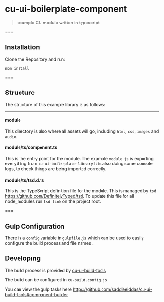 cu-ui-boilerplate-component
===========================

> example CU module written in typescript

===

Installation
------------

Clone the Repository and run:

```
npm install
```

===


Structure
---------

The structure of this example library is as follows:

---

#### module

This directory is also where all assets will go, including `html`, `css`, `images` and `audio`.


#### module/ts/component.ts

This is the entry point for the module.
The example `module.js` is exporting everything from `cu-ui-boilerplate-library`
It is also doing some console logs, to check things are being imported correctly.


#### module/ts/tsd.d.ts

This is the TypeScript definition file for the module. This is managed by `tsd` https://github.com/DefinitelyTyped/tsd.
To update this file for all node_modules run `tsd link` on the project root.


===

Gulp Configuration
------------------

There is a `config` variable in `gulpfile.js` which can be used to easily configure the build process and file names .



Developing
----------

The build process is provided by [cu-ui-build-tools](https://github.com/saddieeiddas/cu-ui-build-tools#component-builder)

The build can be configured in `cu-build.config.js`

You can view the gulp tasks here https://github.com/saddieeiddas/cu-ui-build-tools#component-builder

